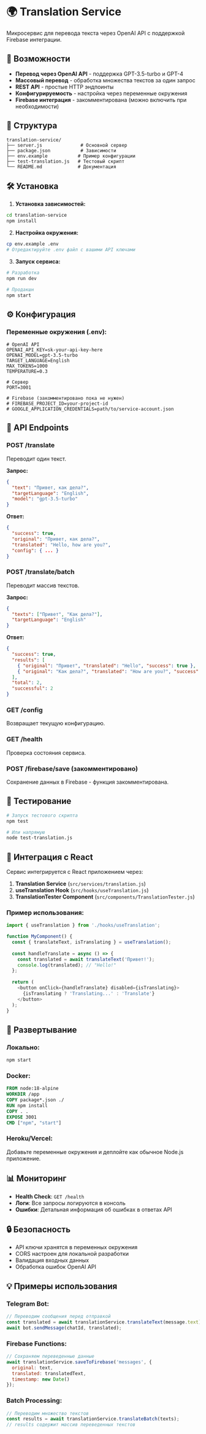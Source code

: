 # 🌍 Translation Service

Микросервис для перевода текста через OpenAI API с поддержкой Firebase интеграции.

## 🚀 Возможности

- **Перевод через OpenAI API** - поддержка GPT-3.5-turbo и GPT-4
- **Массовый перевод** - обработка множества текстов за один запрос
- **REST API** - простые HTTP эндпоинты
- **Конфигурируемость** - настройка через переменные окружения
- **Firebase интеграция** - закомментирована (можно включить при необходимости)

## 📁 Структура

```
translation-service/
├── server.js              # Основной сервер
├── package.json           # Зависимости
├── env.example           # Пример конфигурации
├── test-translation.js   # Тестовый скрипт
└── README.md             # Документация
```

## 🛠 Установка

1. **Установка зависимостей:**
```bash
cd translation-service
npm install
```

2. **Настройка окружения:**
```bash
cp env.example .env
# Отредактируйте .env файл с вашими API ключами
```

3. **Запуск сервиса:**
```bash
# Разработка
npm run dev

# Продакшн
npm start
```

## ⚙️ Конфигурация

### Переменные окружения (.env):

```env
# OpenAI API
OPENAI_API_KEY=sk-your-api-key-here
OPENAI_MODEL=gpt-3.5-turbo
TARGET_LANGUAGE=English
MAX_TOKENS=1000
TEMPERATURE=0.3

# Сервер
PORT=3001

# Firebase (закомментировано пока не нужен)
# FIREBASE_PROJECT_ID=your-project-id
# GOOGLE_APPLICATION_CREDENTIALS=path/to/service-account.json
```

## 🔧 API Endpoints

### POST /translate
Переводит один текст.

**Запрос:**
```json
{
  "text": "Привет, как дела?",
  "targetLanguage": "English",
  "model": "gpt-3.5-turbo"
}
```

**Ответ:**
```json
{
  "success": true,
  "original": "Привет, как дела?",
  "translated": "Hello, how are you?",
  "config": { ... }
}
```

### POST /translate/batch
Переводит массив текстов.

**Запрос:**
```json
{
  "texts": ["Привет", "Как дела?"],
  "targetLanguage": "English"
}
```

**Ответ:**
```json
{
  "success": true,
  "results": [
    { "original": "Привет", "translated": "Hello", "success": true },
    { "original": "Как дела?", "translated": "How are you?", "success": true }
  ],
  "total": 2,
  "successful": 2
}
```

### GET /config
Возвращает текущую конфигурацию.

### GET /health
Проверка состояния сервиса.

### POST /firebase/save (закомментировано)
Сохранение данных в Firebase - функция закомментирована.

## 🧪 Тестирование

```bash
# Запуск тестового скрипта
npm test

# Или напрямую
node test-translation.js
```

## 🔗 Интеграция с React

Сервис интегрируется с React приложением через:

1. **Translation Service** (`src/services/translation.js`)
2. **useTranslation Hook** (`src/hooks/useTranslation.js`)
3. **TranslationTester Component** (`src/components/TranslationTester.js`)

### Пример использования:

```javascript
import { useTranslation } from './hooks/useTranslation';

function MyComponent() {
  const { translateText, isTranslating } = useTranslation();
  
  const handleTranslate = async () => {
    const translated = await translateText('Привет!');
    console.log(translated); // "Hello!"
  };
  
  return (
    <button onClick={handleTranslate} disabled={isTranslating}>
      {isTranslating ? 'Translating...' : 'Translate'}
    </button>
  );
}
```

## 🚀 Развертывание

### Локально:
```bash
npm start
```

### Docker:
```dockerfile
FROM node:18-alpine
WORKDIR /app
COPY package*.json ./
RUN npm install
COPY . .
EXPOSE 3001
CMD ["npm", "start"]
```

### Heroku/Vercel:
Добавьте переменные окружения и деплойте как обычное Node.js приложение.

## 📊 Мониторинг

- **Health Check**: `GET /health`
- **Логи**: Все запросы логируются в консоль
- **Ошибки**: Детальная информация об ошибках в ответах API

## 🔒 Безопасность

- API ключи хранятся в переменных окружения
- CORS настроен для локальной разработки
- Валидация входных данных
- Обработка ошибок OpenAI API

## 💡 Примеры использования

### Telegram Bot:
```javascript
// Переводим сообщения перед отправкой
const translated = await translationService.translateText(message.text);
await bot.sendMessage(chatId, translated);
```

### Firebase Functions:
```javascript
// Сохраняем переведенные данные
await translationService.saveToFirebase('messages', {
  original: text,
  translated: translatedText,
  timestamp: new Date()
});
```

### Batch Processing:
```javascript
// Переводим множество текстов
const results = await translationService.translateBatch(texts);
// results содержит массив переведенных текстов
```
